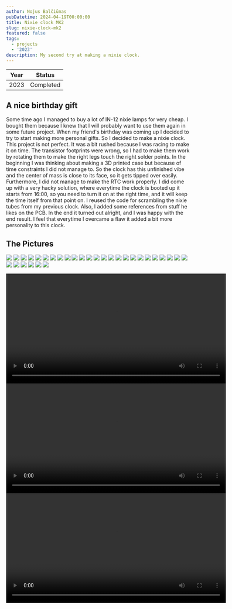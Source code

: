 ```yaml
---
author: Nojus Balčiūnas
pubDatetime: 2024-04-19T00:00:00
title: Nixie clock MK2
slug: nixie-clock-mk2
featured: false
tags:
  - projects
  - '2023'
description: My second try at making a nixie clock.
---
```


| Year |  Status   |
|:----:|:---------:|
| 2023 | Completed |

## A nice birthday gift

Some time ago I managed to buy a lot of IN-12 nixie lamps for very cheap.
I bought them because I knew that I will probably want to use them again in some future project.
When my friend's birthday was coming up I decided to try to start making more personal gifts.
So I decided to make a nixie clock.
This project is not perfect.
It was a bit rushed because I was racing to make it on time.
The transistor footprints were wrong, so I had to make them work by rotating them to make the right legs touch the right solder points.
In the beginning I was thinking about making a 3D printed case but because of time constraints I did not manage to.
So the clock has this unfinished vibe and the center of mass is close to its face, so it gets tipped over easily.
Furthermore, I did not manage to make the RTC work properly.
I did come up with a very hacky solution, where everytime the clock is booted up it starts from 16:00, so you need to turn it on at the right time, and it will keep the time itself from that point on.
I reused the code for scrambling the nixie tubes from my previous clock.
Also, I added some references from stuff he likes on the PCB.
In the end it turned out alright, and I was happy with the end result.
I feel that everytime I overcame a flaw it added a bit more personality to this clock.

## The Pictures

![](../../assets/images/nixie-clock-mk2/1.jpg)
![](../../assets/images/nixie-clock-mk2/2.jpg)
![](../../assets/images/nixie-clock-mk2/3.jpg)
![](../../assets/images/nixie-clock-mk2/4.jpg)
![](../../assets/images/nixie-clock-mk2/5.jpg)
![](../../assets/images/nixie-clock-mk2/6.jpg)
![](../../assets/images/nixie-clock-mk2/7.jpg)
![](../../assets/images/nixie-clock-mk2/8.jpg)
![](../../assets/images/nixie-clock-mk2/9.jpg)
![](../../assets/images/nixie-clock-mk2/10.jpg)
![](../../assets/images/nixie-clock-mk2/11.jpg)
![](../../assets/images/nixie-clock-mk2/12.jpg)
![](../../assets/images/nixie-clock-mk2/13.jpg)
![](../../assets/images/nixie-clock-mk2/14.jpg)
![](../../assets/images/nixie-clock-mk2/15.jpg)
![](../../assets/images/nixie-clock-mk2/16.jpg)
![](../../assets/images/nixie-clock-mk2/17.jpg)
![](../../assets/images/nixie-clock-mk2/18.jpg)
![](../../assets/images/nixie-clock-mk2/19.jpg)
![](../../assets/images/nixie-clock-mk2/20.jpg)
![](../../assets/images/nixie-clock-mk2/21.jpg)
![](../../assets/images/nixie-clock-mk2/22.jpg)
![](../../assets/images/nixie-clock-mk2/23.jpg)
![](../../assets/images/nixie-clock-mk2/24.jpg)
![](../../assets/images/nixie-clock-mk2/25.jpg)
![](../../assets/images/nixie-clock-mk2/26.jpg)
![](../../assets/images/nixie-clock-mk2/27.jpg)
![](../../assets/images/nixie-clock-mk2/28.jpg)
![](../../assets/images/nixie-clock-mk2/29.jpg)
![](../../assets/images/nixie-clock-mk2/30.jpg)
![](../../assets/images/nixie-clock-mk2/31.jpg)
<center>
<video width="600" height="auto" controls>
  <source src="/assets/nixie-clock-mk2/1.mp4" type="video/mp4">
</video>
</center>
<center>
<video width="600" height="auto" controls>
  <source src="/assets/nixie-clock-mk2/2.mp4" type="video/mp4">
</video>
</center>
<center>
<video width="600" height="auto" controls>
  <source src="/assets/nixie-clock-mk2/3.mp4" type="video/mp4">
</video>
</center>
